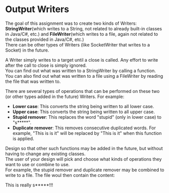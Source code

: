 # Output Writers

<p> The goal of this assignment was to create two kinds of Writers: <br>
  <strong>StringWriter</strong>(which writes to a String, not related to already built-in classes in Java/C#, etc.) and <strong>FileWriter</strong>(which writes to a file, again not related to the classes provided in Java/C#, etc.)
  <br>There can be other types of Writers (like SocketWriter that writes to a Socket) in the future. </p>
  
<p> A Writer simply writes to a target until a close is called. Any effort to write after the call to close is simply ignored.<br>
You can find out what was written to a StringWriter by calling a function. You can also find out what was written to a file using a FileWriter by reading the file that was written to.</p>

<p> There are several types of operations that can be performed on these two (or other types added in the future) Writers. For example:<br>
  <ul>
    <li><strong>Lower case</strong>: This converts the string being written to all lower case.<br>
    <li><strong>Upper case</strong>: This converts the string being written to all upper case.<br>
    <li><strong>Stupid remover</strong>: This replaces the word "stupid" (only in lower case) to "s*****".<br>
    <li><strong>Duplicate remover</strong>: This removes consecutive duplicated words. For example, "This is is it" will be replaced by "This is it" when this function is applied.</p>
  </ul>
</p>

<p>Design so that other such functions may be added in the future, but without having to change any existing classes.<br>
  The user of your design will pick and choose what kinds of operations they want to use or combine to use.<br>
  For example, the stupid remover and duplicate remover may be combined to write to a file. The file woul then contain the content:
  <p>This is really s*****!!!</p>
</p>
  
